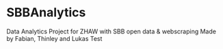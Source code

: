 # SBBAnalytics
Data Analytics Project for ZHAW with SBB open data &amp; webscraping
Made by Fabian, Thinley and Lukas
Test